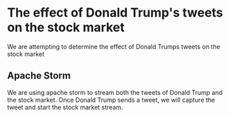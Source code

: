 # The effect of Donald Trump's tweets on the stock market
We are attempting to determine the effect of Donald Trumps tweets on the stock market

## Apache Storm
We are using apache storm to stream both the tweets of Donald Trump and the stock market. Once Donald Trump sends a tweet, we will capture the tweet and start the stock market stream.
